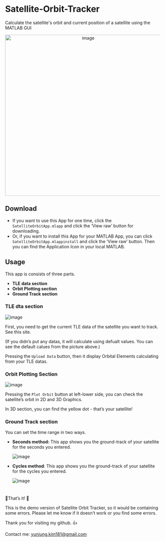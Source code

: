 # Satellite-Orbit-Tracker
Calculate the satellite's orbit and current position of a satellite using the MATLAB GUI

<p align="center"><img width="525" alt="image" src="https://user-images.githubusercontent.com/52774019/159222167-3268fe1d-ba68-44f5-8b4b-d6ff6713dded.png"></p>

## Download

- If you want to use this App for one time, click the `SatelliteOrbitApp.mlapp` and click the ‘View raw’ button for downloading.
- Or, if you want to install this App for your MATLAB App, you can click `SatelliteOrbitApp.mlappinstall` and click the ‘View raw’ button. Then you can find the Application Icon in your local MATLAB.



## Usage

This app is consists of three parts.

- **TLE data section**
- **Orbit Plotting section**
- **Ground Track section**

### TLE dta section

![image](https://user-images.githubusercontent.com/52774019/159639017-5cf3f6ef-dcbc-4200-b023-1e8291f0e99d.png)

First, you need to get the current TLE data of the satellite you want to track. See this site.

(If you didn’s put any datas, it will calculate using defualt values. You can see the default calues from the picture above.)

Pressing the `Upload Data` button, then it display Orbital Elements calculating from your TLE datas.


### Orbit Plotting Section

![image](https://user-images.githubusercontent.com/52774019/159638982-11c60cdf-87e5-43e9-aa99-36e153b0daaf.png)

Pressing the `Plot Orbit` button at left-lower side, you can check the satellite’s orbit in 2D and 3D Graphics. 

In 3D section, you can find the yellow dot - that’s your satellite!


### Ground Track section
You can set the time range in two ways.

- **Seconds method:** This app shows you the ground-track of your satellite for the seconds you entered.
    
    ![image](https://user-images.githubusercontent.com/52774019/159638956-16293d81-f52e-45fc-bdbf-a9ae2340f86b.png)
    

- **Cycles method**: This app shows you the ground-track of your satellite for the cycles you entered.
    
    ![image](https://user-images.githubusercontent.com/52774019/159638930-7e7b3bd5-d9f0-495e-86f0-3dc944778b2b.png)
    




#

🌟That’s it! 🌟

This is the demo version of Satellite Orbit Tracker, so it would be containing some errors. Please let me know if it doesn’t work or you find some errors. 

Thank you for visiting my github. 👍

Contact me: yunjung.kim181@gmail.com
